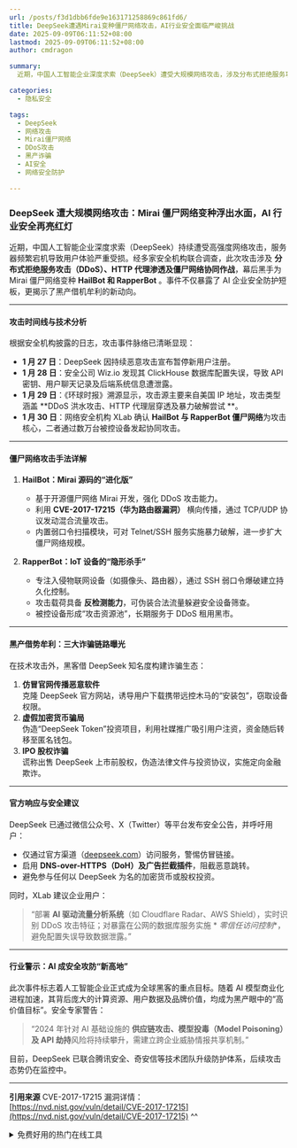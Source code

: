 ```yaml
---
url: /posts/f3d1dbb6fde9e163171258869c861fd6/
title: DeepSeek遭遇Mirai变种僵尸网络攻击，AI行业安全面临严峻挑战
date: 2025-09-09T06:11:52+08:00
lastmod: 2025-09-09T06:11:52+08:00
author: cmdragon

summary:
  近期，中国人工智能企业深度求索（DeepSeek）遭受大规模网络攻击，涉及分布式拒绝服务攻击（DDoS）、HTTP 代理渗透及僵尸网络协同作战。幕后黑手为 Mirai 僵尸网络变种 HailBot 和 RapperBot，利用物联网设备漏洞发起混合流量攻击。攻击导致服务器频繁宕机，用户数据泄露。黑产借机通过仿冒官网、虚假加密货币骗局及 IPO 股权诈骗牟利。DeepSeek 已发布安全公告，建议用户通过官方渠道访问服务，并启用 DNS-over-HTTPS 及广告拦截插件。事件暴露了 AI 企业安全防护短板，警示行业需加强威胁情报共享与防护体系升级。

categories:
  - 隐私安全

tags:
  - DeepSeek
  - 网络攻击
  - Mirai僵尸网络
  - DDoS攻击
  - 黑产诈骗
  - AI安全
  - 网络安全防护

---
```


### DeepSeek 遭大规模网络攻击：Mirai 僵尸网络变种浮出水面，AI 行业安全再亮红灯

近期，中国人工智能企业深度求索（DeepSeek）持续遭受高强度网络攻击，服务器频繁宕机导致用户体验严重受损。经多家安全机构联合调查，此次攻击涉及
**分布式拒绝服务攻击（DDoS）、HTTP 代理渗透及僵尸网络协同作战**，幕后黑手为 Mirai 僵尸网络变种 **HailBot 和 RapperBot**
。事件不仅暴露了 AI 企业安全防护短板，更揭示了黑产借机牟利的新动向。

---

#### 攻击时间线与技术分析

根据安全机构披露的日志，攻击事件脉络已清晰显现：

- **1 月 27 日**：DeepSeek 因持续恶意攻击宣布暂停新用户注册。
- **1 月 28 日**：安全公司 Wiz.io 发现其 ClickHouse 数据库配置失误，导致 API 密钥、用户聊天记录及后端系统信息遭泄露。
- **1 月 29 日**：《环球时报》溯源显示，攻击源主要来自美国 IP 地址，攻击类型涵盖 **DDoS 洪水攻击、HTTP 代理层穿透及暴力破解尝试
  **。
- **1 月 30 日**：网络安全机构 XLab 确认 **HailBot 与 RapperBot 僵尸网络**为攻击核心，二者通过数万台被控设备发起协同攻击。

---

#### 僵尸网络攻击手法详解

1. **HailBot：Mirai 源码的“进化版”**
    - 基于开源僵尸网络 Mirai 开发，强化 DDoS 攻击能力。
    - 利用 **CVE-2017-17215（华为路由器漏洞）** 横向传播，通过 TCP/UDP 协议发动混合流量攻击。
    - 内置弱口令扫描模块，可对 Telnet/SSH 服务实施暴力破解，进一步扩大僵尸网络规模。

2. **RapperBot：IoT 设备的“隐形杀手”**
    - 专注入侵物联网设备（如摄像头、路由器），通过 SSH 弱口令爆破建立持久化控制。
    - 攻击载荷具备 **反检测能力**，可伪装合法流量躲避安全设备筛查。
    - 被控设备形成“攻击资源池”，长期服务于 DDoS 租用黑市。

---

#### 黑产借势牟利：三大诈骗链路曝光

在技术攻击外，黑客借 DeepSeek 知名度构建诈骗生态：

1. **仿冒官网传播恶意软件**  
   克隆 DeepSeek 官方网站，诱导用户下载携带远控木马的“安装包”，窃取设备权限。
2. **虚假加密货币骗局**  
   伪造“DeepSeek Token”投资项目，利用社媒推广吸引用户注资，资金随后转移至匿名钱包。
3. **IPO 股权诈骗**  
   谎称出售 DeepSeek 上市前股权，伪造法律文件与投资协议，实施定向金融欺诈。

---

#### 官方响应与安全建议

DeepSeek 已通过微信公众号、X（Twitter）等平台发布安全公告，并呼吁用户：

- 仅通过官方渠道（[deepseek.com](https://www.deepseek.com)）访问服务，警惕仿冒链接。
- 启用 **DNS-over-HTTPS（DoH）及广告拦截插件**，阻截恶意跳转。
- 避免参与任何以 DeepSeek 为名的加密货币或股权投资。

同时，XLab 建议企业用户：
> “部署 **AI 驱动流量分析系统**（如 Cloudflare Radar、AWS Shield），实时识别 DDoS 攻击特征；对暴露在公网的数据库服务实施 *
*零信任访问控制**，避免配置失误导致数据泄露。”

---

#### 行业警示：AI 成安全攻防“新高地”

此次事件标志着人工智能企业正式成为全球黑客的重点目标。随着 AI 模型商业化进程加速，其背后庞大的计算资源、用户数据及品牌价值，均成为黑产眼中的“高价值目标”。安全专家警告：
> “2024 年针对 AI 基础设施的 **供应链攻击、模型投毒（Model Poisoning）及 API 劫持**风险将持续攀升，需建立跨企业威胁情报共享机制。”

目前，DeepSeek 已联合腾讯安全、奇安信等技术团队升级防护体系，后续攻击态势仍在监控中。

---

**引用来源**
CVE-2017-17215 漏洞详情：  
[https://nvd.nist.gov/vuln/detail/CVE-2017-17215](https://nvd.nist.gov/vuln/detail/CVE-2017-17215) ^^

<details>
<summary>免费好用的热门在线工具</summary>

- [歌词生成工具 - 应用商店 | By cmdragon](https://tools.cmdragon.cn/zh/apps/lyrics-generator)
- [网盘资源聚合搜索 - 应用商店 | By cmdragon](https://tools.cmdragon.cn/zh/apps/cloud-drive-search)
- [ASCII字符画生成器 - 应用商店 | By cmdragon](https://tools.cmdragon.cn/zh/apps/ascii-art-generator)
- [JSON Web Tokens 工具 - 应用商店 | By cmdragon](https://tools.cmdragon.cn/zh/apps/jwt-tool)
- [Bcrypt 密码工具 - 应用商店 | By cmdragon](https://tools.cmdragon.cn/zh/apps/bcrypt-tool)
- [GIF 合成器 - 应用商店 | By cmdragon](https://tools.cmdragon.cn/zh/apps/gif-composer)
- [GIF 分解器 - 应用商店 | By cmdragon](https://tools.cmdragon.cn/zh/apps/gif-decomposer)
- [文本隐写术 - 应用商店 | By cmdragon](https://tools.cmdragon.cn/zh/apps/text-steganography)
- [CMDragon 在线工具 - 高级AI工具箱与开发者套件 | 免费好用的在线工具](https://tools.cmdragon.cn/zh)
- [应用商店 - 发现1000+提升效率与开发的AI工具和实用程序 | 免费好用的在线工具](https://tools.cmdragon.cn/zh/apps?category=trending)
- [CMDragon 更新日志 - 最新更新、功能与改进 | 免费好用的在线工具](https://tools.cmdragon.cn/zh/changelog)
- [支持我们 - 成为赞助者 | 免费好用的在线工具](https://tools.cmdragon.cn/zh/sponsor)
- [AI文本生成图像 - 应用商店 | 免费好用的在线工具](https://tools.cmdragon.cn/zh/apps/text-to-image-ai)
- [临时邮箱 - 应用商店 | 免费好用的在线工具](https://tools.cmdragon.cn/zh/apps/temp-email)
- [二维码解析器 - 应用商店 | 免费好用的在线工具](https://tools.cmdragon.cn/zh/apps/qrcode-parser)
- [文本转思维导图 - 应用商店 | 免费好用的在线工具](https://tools.cmdragon.cn/zh/apps/text-to-mindmap)
- [正则表达式可视化工具 - 应用商店 | 免费好用的在线工具](https://tools.cmdragon.cn/zh/apps/regex-visualizer)
- [文件隐写工具 - 应用商店 | 免费好用的在线工具](https://tools.cmdragon.cn/zh/apps/steganography-tool)
- [IPTV 频道探索器 - 应用商店 | 免费好用的在线工具](https://tools.cmdragon.cn/zh/apps/iptv-explorer)
- [快传 - 应用商店 | 免费好用的在线工具](https://tools.cmdragon.cn/zh/apps/snapdrop)
- [随机抽奖工具 - 应用商店 | 免费好用的在线工具](https://tools.cmdragon.cn/zh/apps/lucky-draw)
- [动漫场景查找器 - 应用商店 | 免费好用的在线工具](https://tools.cmdragon.cn/zh/apps/anime-scene-finder)
- [时间工具箱 - 应用商店 | 免费好用的在线工具](https://tools.cmdragon.cn/zh/apps/time-toolkit)
- [网速测试 - 应用商店 | 免费好用的在线工具](https://tools.cmdragon.cn/zh/apps/speed-test)
- [AI 智能抠图工具 - 应用商店 | 免费好用的在线工具](https://tools.cmdragon.cn/zh/apps/background-remover)
- [背景替换工具 - 应用商店 | 免费好用的在线工具](https://tools.cmdragon.cn/zh/apps/background-replacer)
- [艺术二维码生成器 - 应用商店 | 免费好用的在线工具](https://tools.cmdragon.cn/zh/apps/artistic-qrcode)
- [Open Graph 元标签生成器 - 应用商店 | 免费好用的在线工具](https://tools.cmdragon.cn/zh/apps/open-graph-generator)
- [图像对比工具 - 应用商店 | 免费好用的在线工具](https://tools.cmdragon.cn/zh/apps/image-comparison)
- [图片压缩专业版 - 应用商店 | 免费好用的在线工具](https://tools.cmdragon.cn/zh/apps/image-compressor)
- [密码生成器 - 应用商店 | 免费好用的在线工具](https://tools.cmdragon.cn/zh/apps/password-generator)
- [SVG优化器 - 应用商店 | 免费好用的在线工具](https://tools.cmdragon.cn/zh/apps/svg-optimizer)
- [调色板生成器 - 应用商店 | 免费好用的在线工具](https://tools.cmdragon.cn/zh/apps/color-palette)
- [在线节拍器 - 应用商店 | 免费好用的在线工具](https://tools.cmdragon.cn/zh/apps/online-metronome)
- [IP归属地查询 - 应用商店 | 免费好用的在线工具](https://tools.cmdragon.cn/zh/apps/ip-geolocation)
- [CSS网格布局生成器 - 应用商店 | 免费好用的在线工具](https://tools.cmdragon.cn/zh/apps/css-grid-layout)
- [邮箱验证工具 - 应用商店 | 免费好用的在线工具](https://tools.cmdragon.cn/zh/apps/email-validator)
- [书法练习字帖 - 应用商店 | 免费好用的在线工具](https://tools.cmdragon.cn/zh/apps/calligraphy-practice)
- [金融计算器套件 - 应用商店 | 免费好用的在线工具](https://tools.cmdragon.cn/zh/apps/finance-calculator-suite)
- [中国亲戚关系计算器 - 应用商店 | 免费好用的在线工具](https://tools.cmdragon.cn/zh/apps/chinese-kinship-calculator)
- [Protocol Buffer 工具箱 - 应用商店 | 免费好用的在线工具](https://tools.cmdragon.cn/zh/apps/protobuf-toolkit)
- [IP归属地查询 - 应用商店 | 免费好用的在线工具](https://tools.cmdragon.cn/zh/apps/ip-geolocation)
- [图片无损放大 - 应用商店 | 免费好用的在线工具](https://tools.cmdragon.cn/zh/apps/image-upscaler)
- [文本比较工具 - 应用商店 | 免费好用的在线工具](https://tools.cmdragon.cn/zh/apps/text-compare)
- [IP批量查询工具 - 应用商店 | 免费好用的在线工具](https://tools.cmdragon.cn/zh/apps/ip-batch-lookup)
- [域名查询工具 - 应用商店 | 免费好用的在线工具](https://tools.cmdragon.cn/zh/apps/domain-finder)
- [DNS工具箱 - 应用商店 | 免费好用的在线工具](https://tools.cmdragon.cn/zh/apps/dns-toolkit)
- [网站图标生成器 - 应用商店 | 免费好用的在线工具](https://tools.cmdragon.cn/zh/apps/favicon-generator)
- [XML Sitemap](https://tools.cmdragon.cn/sitemap_index.xml)

</details>
